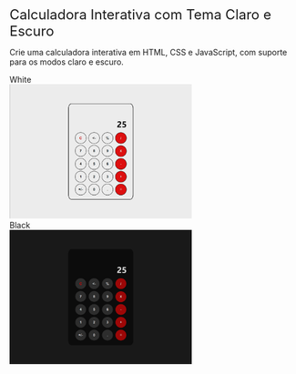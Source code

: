 
<span style="font-size: 24px;">Calculadora Interativa com Tema Claro e Escuro</span>

Crie uma calculadora interativa em HTML, CSS e JavaScript, com suporte para os modos claro e escuro. 

White <br>
<img width="320" height="236" src="White.png"><br>
Black<br>
<img width="320" height="236" src="black.png">
